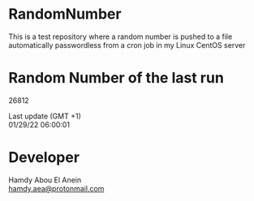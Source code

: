 # RandomNumber    
This is a test repository where a random number is pushed to a file automatically passwordless from a cron job in my Linux CentOS server    
# Random Number of the last run   
26812
      
Last update (GMT +1)    
01/29/22 06:00:01
# Developer    
Hamdy Abou El Anein   
hamdy.aea@protonmail.com
